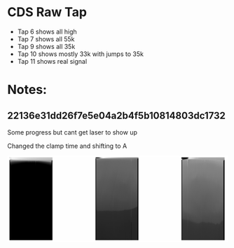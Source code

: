 # CDS Raw Tap

- Tap 6 shows all high
- Tap 7 shows all 55k
- Tap 9 shows all 35k
- Tap 10 shows mostly 33k with jumps to 35k
- Tap 11 shows real signal

# Notes:

## 22136e31dd26f7e5e04a2b4f5b10814803dc1732

Some progress but cant get laser to show up

Changed the clamp time and shifting to A

![alt text](../images/22136e31dd26f7e5e04a2b4f5b10814803dc1732_1.png "No Laser")

